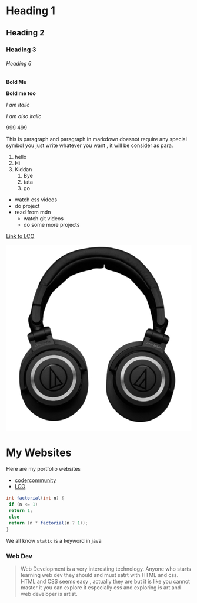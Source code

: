 <!-- Headings -->
# Heading 1
## Heading 2
### Heading 3
###### Heading 6

<!-- How to bold -->
**Bold Me**

__Bold me too__

<!-- Italic -->
*I am italic*

_I am also italic_

<!-- Strike through -->
~~999~~ 499

<!-- Paragraph -->
<!-- For paragraph just keep on writing -->
This is  paragraph and paragraph in markdown doesnot require any special symbol you just write whatever you want , it will be consider as para.

<!-- List -->
1. hello
1. Hi
1. Kiddan
    1. Bye
    1. tata
    1. go

<!-- unordered list -->
- watch css videos
- do project
- read from mdn
    - watch git videos
    - do some more projects

<!-- How to create list -->
[Link to LCO](https://learncodeonline.in "LCO")

<!-- How to put images -->
![Headphone](./images/headphones.jpg "Headphone")

# My Websites
Here are my portfolio websites
- [codercommunity](web.codercommunity.io)
- [LCO](http://learncodeonline.in)

<!-- to write code in markdown -->
```java
int factorial(int n) {  
 if (n <= 1)  
 return 1;  
 else  
 return (n * factorial(n ? 1));  
}  
```

We all know `static` is a keyword in java
### Web Dev
>Web Development is a very interesting technology. Anyone who starts learning web dev they should and must satrt with HTML and css. HTML and CSS seems easy , actually they are but it is like you cannot master it you can explore it especially css and exploring is art and web developer is artist.